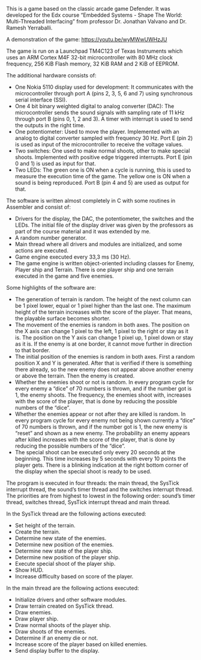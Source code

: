 This is a game based on the classic arcade game Defender. It was developed for the Edx course “Embedded Systems - Shape The World: Multi-Threaded Interfacing” from professor Dr. Jonathan Valvano and Dr. Ramesh Yerraballi.

A demonstration of the game: https://youtu.be/wyMWwUWHzJU

The game is run on a Launchpad TM4C123 of Texas Instruments which uses an ARM Cortex M4F 32-bit microcontroller with 80 MHz clock frequency, 256 KiB Flash memory, 32 KiB RAM and 2 KiB of EEPROM.

The additional hardware consists of: 
-	One Nokia 5110 display used for development: It communicates with the microcontroller through port A (pins 2, 3, 5, 6 and 7) using synchronous serial interface (SSI).
-	One 4 bit binary weighted digital to analog converter (DAC): The microcontroller sends the sound signals with sampling rate of 11 kHz through port B (pins 0, 1, 2 and 3). A timer with interrupt is used to send the outputs in the right time.
-	One potentiometer: Used to move the player. Implemented with an analog to digital converter sampled with frequency 30 Hz. Port E (pin 2) is used as input of the microcontroller to receive the voltage values.
-	Two switches: One used to make normal shoots, other to make special shoots. Implemented with positive edge triggered interrupts. Port E (pin 0 and 1) is used as input for that. 
-	Two LEDs: The green one is ON when a cycle is running, this is used to measure the execution time of the game. The yellow one is ON when a sound is being reproduced. Port B (pin 4 and 5) are used as output for that.

The software is written almost completely in C with some routines in Assembler and consist of:
-	Drivers for the display, the DAC, the potentiometer, the switches and the LEDs. The initial file of the display driver was given by the professors as part of the course material and it was extended by me.
-	A random number generator.
-	Main thread where all drivers and modules are initialized, and some actions are executed.
-	Game engine executed every 33,3 ms (30 Hz). 
-	The game engine is written object-oriented including classes for Enemy, Player ship and Terrain. There is one player ship and one terrain executed in the game and five enemies. 

Some highlights of the software are:
-	The generation of terrain is random. The height of the next column can be 1 pixel lower, equal or 1 pixel higher than the last one. The maximum height of the terrain increases with the score of the player. That means, the playable surface becomes shorter.
-	The movement of the enemies is random in both axes. The position on the X axis can change 1 pixel to the left, 1 pixel to the right or stay as it is. The position on the Y axis can change 1 pixel up, 1 pixel down or stay as it is. If the enemy is at one border, it cannot move further in direction to that border.
-	The initial position of the enemies is random in both axes. First a random position X and Y is generated. After that is verified if there is something there already, so the new enemy does not appear above another enemy or above the terrain. Then the enemy is created.
-	Whether the enemies shoot or not is random. In every program cycle for every enemy a “dice” of 70 numbers is thrown, and if the number got is 1, the enemy shoots. The frequency, the enemies shoot with, increases with the score of the player, that is done by reducing the possible numbers of the “dice”.
-	Whether the enemies appear or not after they are killed is random. In every program cycle for every enemy not being shown currently a “dice” of 70 numbers is thrown, and if the number got is 1, the new enemy is “reset” and shown as a new enemy. The probability an enemy appears after killed increases with the score of the player, that is done by reducing the possible numbers of the “dice”.
-	The special shoot can be executed only every 20 seconds at the beginning. This time increases by 5 seconds with every 10 points the player gets. There is a blinking indication at the right bottom corner of the display when the special shoot is ready to be used.

The program is executed in four threads: the main thread, the SysTick interrupt thread, the sound’s timer thread and the switches interrupt thread. The priorities are from highest to lowest in the following order: sound’s timer thread, switches thread, SysTick interrupt thread and main thread.

In the SysTick thread are the following actions executed:
-	Set height of the terrain.
-	Create the terrain.
-	Determine new state of the enemies.
-	Determine new position of the enemies.
-	Determine new state of the player ship.
-	Determine new position of the player ship.
-	Execute special shoot of the player ship.
-	Show HUD.
-	Increase difficulty based on score of the player.

In the main thread are the following actions executed:
-	Initialize drivers and other software modules.
-	Draw terrain created on SysTick thread.
-	Draw enemies.
-	Draw player ship.
-	Draw normal shoots of the player ship.
-	Draw shoots of the enemies.
-	Determine if an enemy die or not.
-	Increase score of the player based on killed enemies. 
-	Send display buffer to the display.

